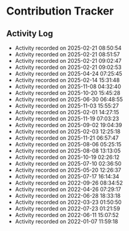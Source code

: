 # Contribution Tracker

## Activity Log

- Activity recorded on 2025-02-21 08:50:54
- Activity recorded on 2025-02-21 08:51:57
- Activity recorded on 2025-02-21 09:02:47
- Activity recorded on 2025-02-21 09:02:53
- Activity recorded on 2025-04-24 07:25:45
- Activity recorded on 2025-02-14 15:31:48
- Activity recorded on 2025-11-08 04:32:40
- Activity recorded on 2025-10-20 15:45:28
- Activity recorded on 2025-06-30 06:48:55
- Activity recorded on 2025-11-03 15:55:27
- Activity recorded on 2025-02-01 14:27:15
- Activity recorded on 2025-11-19 07:03:23
- Activity recorded on 2025-09-02 19:04:39
- Activity recorded on 2025-02-03 12:25:18
- Activity recorded on 2025-11-21 06:57:47
- Activity recorded on 2025-08-06 05:25:15
- Activity recorded on 2025-08-08 13:13:05
- Activity recorded on 2025-10-19 02:26:12
- Activity recorded on 2025-07-10 02:36:50
- Activity recorded on 2025-05-20 12:26:37
- Activity recorded on 2025-07-17 16:14:34
- Activity recorded on 2022-09-26 08:34:52
- Activity recorded on 2022-04-26 07:29:17
- Activity recorded on 2022-06-28 18:33:18
- Activity recorded on 2022-03-23 01:50:50
- Activity recorded on 2022-07-23 01:21:59
- Activity recorded on 2022-06-11 15:07:52
- Activity recorded on 2022-01-07 11:59:18
